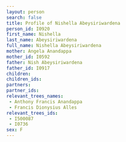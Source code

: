 ```yaml
---
layout: person
search: false
title: Profile of Nishella Abeysiriwardena
person_id: I0920
first_name: Nishella
last_name: Abeysiriwardena
full_name: Nishella Abeysiriwardena
mother: Angela Anandappa
mother_id: I0592
father: Nish Abeysiriwardena
father_id: I0917
children:
children_ids:
partners:
partner_ids:
relevant_trees_names:
 - Anthony Francis Anandappa
 - Francis Dionysius Alles
relevant_trees_ids:
 - I500087
 - I0736
sex: F
---
```



